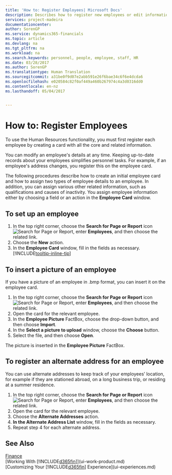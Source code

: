 ```yaml
---
title: 'How to: Register Employees| Microsoft Docs'
description: Describes how to register new employees or edit information for existing employees.
services: project-madeira
documentationcenter: 
author: SorenGP
ms.service: dynamics365-financials
ms.topic: article
ms.devlang: na
ms.tgt_pltfrm: na
ms.workload: na
ms.search.keywords: personnel, people, employee, staff, HR
ms.date: 03/28/2017
ms.author: SorenGP
ms.translationtype: Human Translation
ms.sourcegitcommit: a31be0f9d07e2abb591e26f6bae34c6f6e4dcda6
ms.openlocfilehash: e020584c82f0af449a460b267974c4a3d0316dd0
ms.contentlocale: en-nz
ms.lasthandoff: 05/04/2017


---
```

# <a name="how-to-register-employees"></a>How to: Register Employees
To use the Human Resources functionality, you must first register each employee by creating a card with all the core and related information.

You can modify an employee's details at any time. Keeping up-to-date records about your employees simplifies personnel tasks. For example, if an employee's address changes, you register this on the employee card.

The following procedures describe how to create an initial employee card and how to assign two types of employee details to an employee. In addition, you can assign various other related information, such as qualifications and causes of inactivity. You assign employee information either by choosing a field or an action in the **Employee Card** window.

## <a name="to-set-up-an-employee"></a>To set up an employee
1. In the top right corner, choose the **Search for Page or Report** icon ![Search for Page or Report](media/ui-search/search_small.png "Search for Page or Report icon"), enter **Employees**, and then choose the related link.
2. Choose the **New** action.
3. In the **Employee Card** window, fill in the fields as necessary. [!INCLUDE[tooltip-inline-tip](includes/tooltip-inline-tip_md.md)]

## <a name="to-insert-a-picture-of-an-employee"></a>To insert a picture of an employee
If you have a picture of an employee in .bmp format, you can insert it on the employee card.

1. In the top right corner, choose the **Search for Page or Report** icon ![Search for Page or Report](media/ui-search/search_small.png "Search for Page or Report icon"), enter **Employees**, and then choose the related link.
2. Open the card for the relevant employee.
3. In the **Employee Picture** FactBox, choose the drop-down button, and then choose **Import**.
4. In the **Select a picture to upload** window, choose the **Choose** button.
5. Select the file, and then choose **Open**.

The picture is inserted in the **Employee Picture** FactBox.

## <a name="to-register-an-alternate-address-for-an-employee"></a>To register an alternate address for an employee
You can use alternate addresses to keep track of your employees’ location, for example if they are stationed abroad, on a long business trip, or residing at a summer residence.

1. In the top right corner, choose the **Search for Page or Report** icon ![Search for Page or Report](media/ui-search/search_small.png "Search for Page or Report icon"), enter **Employees**, and then choose the related link.
2. Open the card for the relevant employee.
3. Choose the **Alternate Addresses** action.
4. **In the Alternate Address List** window, fill in the fields as necessary.
5. Repeat step 4 for each alternate address.

## <a name="see-also"></a>See Also
[Finance](finance.md)  
[Working With [!INCLUDE[d365fin](includes/d365fin_md.md)]](ui-work-product.md)  
[Customizing Your [!INCLUDE[d365fin](includes/d365fin_md.md)] Experience](ui-experiences.md)

